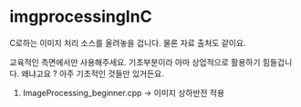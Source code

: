 # imgprocessingInC
C로하는 이미지 처리 소스를 올려놓을 겁니다. 물론 자료 출처도 같이요.

교육적인 측면에서만 사용해주세요.  기초부분이라 아마 상업적으로 활용하기 힘들겁니다.
왜냐고요 ? 아주 기초적인 것들만 있거든요.

1. ImageProcessing_beginner.cpp -> 이미지 상하반전 적용
